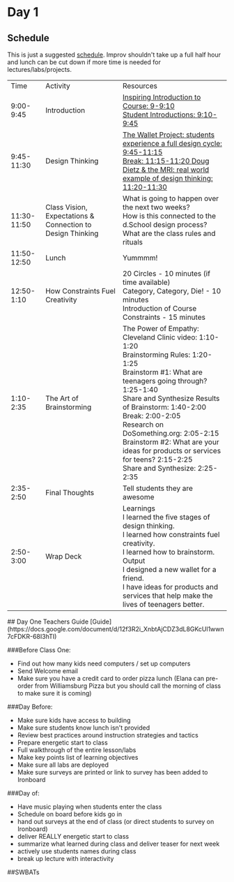 # Day 1

## Schedule

This is just a suggested [schedule](https://docs.google.com/document/d/1YoLu5_kmjABDJ5cfwFDOs_aZBi7YKJA90Ic81VbiXHo/edit). Improv shouldn't take up a full half hour and lunch can be cut down if more time is needed for lectures/labs/projects.

<table>
    <tr>
        <td>Time</td>
        <td>Activity</td>
        <td>Resources</td>
    </tr>
    <tr>
        <td>9:00-9:45</td>
        <td>Introduction</td>
        <td>
            <a href="#" > Inspiring Introduction to Course: 9-9:10</a> 
            <br>
            <a href="#">Student Introductions: 9:10-9:45</a>
        </td>
    </tr>
    <tr>
        <td>9:45-11:30</td>
        <td>Design Thinking</td>
        <td>
            <a href="#">The Wallet Project: students experience a full design cycle: 9:45-11:15</a>
            <br>
           <a href="#"> Break: 11:15-11:20 </a>
           <a href="#"> Doug Dietz & the MRI: real world example of design thinking: 11:20-11:30</a>
        </td>
    </tr>
    <tr>
        <td>11:30-11:50</td>
        <td>Class Vision, Expectations & Connection to Design Thinking</td>
        <td>
            What is going to happen over the next two weeks?<br>
            How is this connected to the d.School design process?<br>
            What are the class rules and rituals
        </td>
    </tr>
    <tr>
        <td>11:50-12:50</td>
        <td>Lunch</td>
        <td>
            Yummmm!
        </td>
    </tr>
    <tr>
        <td>12:50-1:10</td>
        <td>How Constraints Fuel Creativity</td>
        <td>
          20 Circles - 10 minutes (if time available)<br>
          Category, Category, Die! - 10 minutes<br>
          Introduction of Course Constraints - 15 minutes<br>
        </td>
    </tr>
    <tr>
        <td>1:10-2:35</td>
        <td>The Art of Brainstorming</td>
        <td>
            The Power of Empathy: Cleveland Clinic video: 1:10-1:20<br>
            Brainstorming Rules: 1:20-1:25<br>
            Brainstorm #1: What are teenagers going through? 1:25-1:40<br>
            Share and Synthesize Results of Brainstorm: 1:40-2:00<br>
            Break: 2:00-2:05<br>
            Research on DoSomething.org: 2:05-2:15 <br>
            Brainstorm #2: What are your ideas for products or services for teens? 2:15-2:25<br>
            Share and Synthesize: 2:25-2:35<br>
        </td>
    </tr>
    <tr>
        <td>2:35-2:50</td>
        <td>Final Thoughts</td>
        <td>
           Tell students they are awesome
        </td>
    </tr>
    <tr>
        <td>2:50-3:00</td>
        <td>Wrap Deck</td>
        <td>
           Learnings<br>
            I learned the five stages of design thinking.<br>
            I learned how constraints fuel creativity.<br>
            I learned how to brainstorm.<br>
        Output<br>
            I designed a new wallet for a friend.<br>
            I have ideas for products and services that help make the lives of teenagers better.<br>
        </td>
    </tr>
</table>
## Day One Teachers Guide
    [Guide](https://docs.google.com/document/d/12f3R2i_XnbtAjCDZ3dL8GKcUl1wwn7cFDKR-68I3hTI) 

###Before Class One:
+ Find out how many kids need computers / set up computers
+ Send Welcome email
+ Make sure you have a credit card to order pizza lunch (Elana can pre-order from Williamsburg Pizza but you should call the morning of class to make sure it is coming)

###Day Before:
+ Make sure kids have access to building
+ Make sure students know lunch isn't provided
+ Review best practices around instruction strategies and tactics
+ Prepare energetic start to class
+ Full walkthrough of the entire lesson/labs
+ Make key points list of learning objectives
+ Make sure all labs are deployed
+ Make sure surveys are printed or link to survey has been added to Ironboard 

###Day of:
+ Have music playing when students enter the class
+ Schedule on board before kids go in
+ hand out surveys at the end of class (or direct students to survey on Ironboard)
+ deliver REALLY energetic start to class
+ summarize what learned during class and deliver teaser for next week
+ actively use students names during class
+ break up lecture with interactivity


##SWBATs

